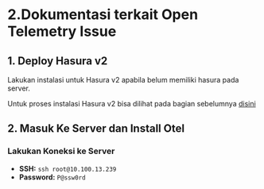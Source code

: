 # 2.Dokumentasi terkait Open Telemetry Issue

## 1. Deploy Hasura v2 

  Lakukan instalasi untuk Hasura v2 apabila belum memiliki hasura pada server. 
  
  Untuk proses instalasi Hasura v2 bisa dilihat pada bagian sebelumnya [disini](https://github.com/Uthaqurr/HasuraTraining/blob/main/1.%20September/1.Setting%20VPN%2C%20Akses%20Rancher%20dan%20Deploy%20Hasura%20.md)


## 2. Masuk Ke Server dan Install Otel

### Lakukan Koneksi ke Server

- **SSH:** `ssh root@10.100.13.239`
- **Password:** `P@ssw0rd`
